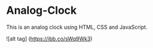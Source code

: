 # Analog-Clock
This is an analog clock using HTML, CSS and JavaScript.

![alt tag] (https://ibb.co/sWq9Wk3)
